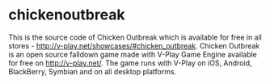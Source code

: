 chickenoutbreak
===============

This is the source code of Chicken Outbreak which is available for free in all stores - http://v-play.net/showcases/#chicken_outbreak. Chicken Outbreak is an open source falldown game made with V-Play Game Engine available for free on http://v-play.net/. The game runs with V-Play on iOS, Android, BlackBerry, Symbian and on all desktop platforms.
